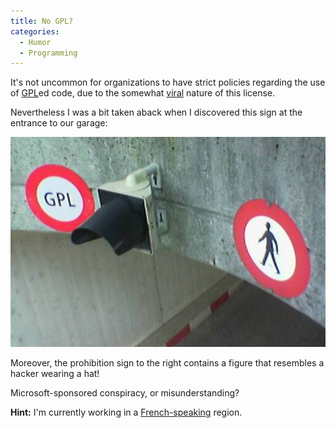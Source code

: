 ```yaml
---
title: No GPL?
categories:
  - Humor
  - Programming
---
```


It's not uncommon for organizations to have strict policies regarding the use of [GPL](http://www.gnu.org/copyleft/gpl.html)ed code, due to the somewhat [viral](http://en.wikipedia.org/wiki/Copyleft#Is_copyleft_.22viral.22.3F) nature of this license.

Nevertheless I was a bit taken aback when I discovered this sign at the entrance to our garage:

![GPL Prohibited?](/2007/09/07/no-gpl/gpl.jpg)

Moreover, the prohibition sign to the right contains a figure that resembles a hacker wearing a hat!

Microsoft-sponsored conspiracy, or misunderstanding?

**Hint:** I'm currently working in a [French-speaking](http://www.google.com/search?q=define:GPL&defl=fr) region.
